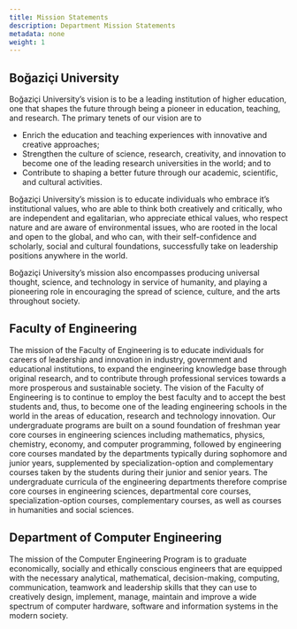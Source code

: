 ```yaml
---
title: Mission Statements
description: Department Mission Statements
metadata: none
weight: 1
---
```


## Boğaziçi University

Boğaziçi University’s vision is to be a leading institution of higher education,
one that shapes the future through being a pioneer in education, teaching, and
research. The primary tenets of our vision are to

- Enrich the education and teaching experiences with innovative and creative
  approaches;
- Strengthen the culture of science, research, creativity, and innovation to
  become one of the leading research universities in the world; and to
- Contribute to shaping a better future through our academic, scientific, and
  cultural activities.

Boğaziçi University’s mission is to educate individuals who embrace it’s
institutional values, who are able to think both creatively and critically, who
are independent and egalitarian, who appreciate ethical values, who respect
nature and are aware of environmental issues, who are rooted in the local and
open to the global, and who can, with their self-confidence and scholarly,
social and cultural foundations, successfully take on leadership positions
anywhere in the world.

Boğaziçi University’s mission also encompasses producing universal thought,
science, and technology in service of humanity, and playing a pioneering role in
encouraging the spread of science, culture, and the arts throughout society.

## Faculty of Engineering

The mission of the Faculty of Engineering is to educate individuals for careers
of leadership and innovation in industry, government and educational
institutions, to expand the engineering knowledge base through original
research, and to contribute through professional services towards a more
prosperous and sustainable society. The vision of the Faculty of Engineering is
to continue to employ the best faculty and to accept the best students and,
thus, to become one of the leading engineering schools in the world in the areas
of education, research and technology innovation. Our undergraduate programs are
built on a sound foundation of freshman year core courses in engineering
sciences including mathematics, physics, chemistry, economy, and computer
programming, followed by engineering core courses mandated by the departments
typically during sophomore and junior years, supplemented by
specialization-option and complementary courses taken by the students during
their junior and senior years. The undergraduate curricula of the engineering
departments therefore comprise core courses in engineering sciences,
departmental core courses, specialization-option courses, complementary courses,
as well as courses in humanities and social sciences.

## Department of Computer Engineering

The mission of the Computer Engineering Program is to graduate economically,
socially and ethically conscious engineers that are equipped with the necessary
analytical, mathematical, decision-making, computing, communication, teamwork
and leadership skills that they can use to creatively design, implement, manage,
maintain and improve a wide spectrum of computer hardware, software and
information systems in the modern society.
